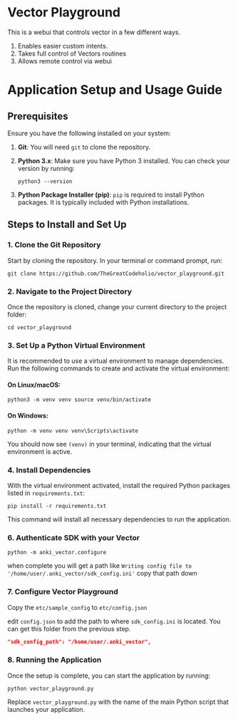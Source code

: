 # Vector Playground

This is a webui that controls vector in a few different ways. 

1. Enables easier custom intents.
2. Takes full control of Vectors routines
3. Allows remote control via webui

Application Setup and Usage Guide
=================================

Prerequisites
-------------

Ensure you have the following installed on your system:

1.  **Git**: You will need `git` to clone the repository.
2.  **Python 3.x**: Make sure you have Python 3 installed. You can check your version by running:
    
    `python3 --version`
    
3.  **Python Package Installer (pip)**: `pip` is required to install Python packages. It is typically included with Python installations.

Steps to Install and Set Up
---------------------------

### 1\. Clone the Git Repository

Start by cloning the repository. In your terminal or command prompt, run:

`git clone https://github.com/TheGreatCodeholio/vector_playground.git`


### 2\. Navigate to the Project Directory

Once the repository is cloned, change your current directory to the project folder:

`cd vector_playground`

### 3\. Set Up a Python Virtual Environment

It is recommended to use a virtual environment to manage dependencies. Run the following commands to create and activate the virtual environment:

#### On Linux/macOS:

`python3 -m venv venv source venv/bin/activate`

#### On Windows:

`python -m venv venv venv\Scripts\activate`

You should now see `(venv)` in your terminal, indicating that the virtual environment is active.

### 4\. Install Dependencies

With the virtual environment activated, install the required Python packages listed in `requirements.txt`:

`pip install -r requirements.txt`

This command will install all necessary dependencies to run the application.

### 6\. Authenticate SDK with your Vector

`python -m anki_vector.configure`

when complete you will get a path like `Writing config file to '/home/user/.anki_vector/sdk_config.ini'` copy that path down

### 7\. Configure Vector Playground

Copy the `etc/sample_config` to `etc/config.json`

edit `config.json` to add the path to where `sdk_config.ini` is located. 
You can get this folder from the previous step.

```json
"sdk_config_path": "/home/user/.anki_vector",
```

### 8\. Running the Application

Once the setup is complete, you can start the application by running:

`python vector_playground.py`

Replace `vector_playground.py` with the name of the main Python script that launches your application.

